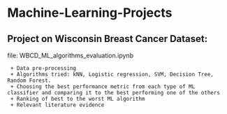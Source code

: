 # Machine-Learning-Projects

## Project on Wisconsin Breast Cancer Dataset:

file: WBCD_ML_algorithms_evaluation.ipynb

     + Data pre-processing
     + Algorithms tried: kNN, Logistic regression, SVM, Decision Tree, Random Forest.
     + Choosing the best performance metric from each type of ML classifier and comparing it to the best performing one of the others
     + Ranking of best to the worst ML algorithm
     + Relevant literature evidence
